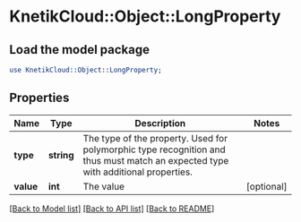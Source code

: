 # KnetikCloud::Object::LongProperty

## Load the model package
```perl
use KnetikCloud::Object::LongProperty;
```

## Properties
Name | Type | Description | Notes
------------ | ------------- | ------------- | -------------
**type** | **string** | The type of the property. Used for polymorphic type recognition and thus must match an expected type with additional properties. | 
**value** | **int** | The value | [optional] 

[[Back to Model list]](../README.md#documentation-for-models) [[Back to API list]](../README.md#documentation-for-api-endpoints) [[Back to README]](../README.md)


